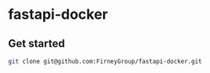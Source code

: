 # fastapi-docker

## Get started

```bash
git clone git@github.com:FirneyGroup/fastapi-docker.git 

```